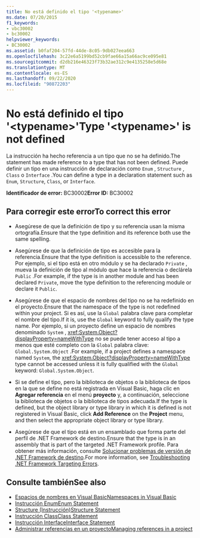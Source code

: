 ```yaml
---
title: No está definido el tipo '<typename>'
ms.date: 07/20/2015
f1_keywords:
- vbc30002
- bc30002
helpviewer_keywords:
- BC30002
ms.assetid: b0faf204-57fd-44de-8c05-9db027eea663
ms.openlocfilehash: 3c22e6a5199bd52cb9fae66a15a66ac9ce095e81
ms.sourcegitcommit: d2db216e46323f73b32ae312c9e4135258e5d68e
ms.translationtype: MT
ms.contentlocale: es-ES
ms.lasthandoff: 09/22/2020
ms.locfileid: "90872203"
---
```

# <a name="type-typename-is-not-defined"></a><span data-ttu-id="591fe-102">No está definido el tipo '\<typename>'</span><span class="sxs-lookup"><span data-stu-id="591fe-102">Type '\<typename>' is not defined</span></span>

<span data-ttu-id="591fe-103">La instrucción ha hecho referencia a un tipo que no se ha definido.</span><span class="sxs-lookup"><span data-stu-id="591fe-103">The statement has made reference to a type that has not been defined.</span></span> <span data-ttu-id="591fe-104">Puede definir un tipo en una instrucción de declaración como `Enum` , `Structure` , `Class` o `Interface` .</span><span class="sxs-lookup"><span data-stu-id="591fe-104">You can define a type in a declaration statement such as `Enum`, `Structure`, `Class`, or `Interface`.</span></span>  
  
 <span data-ttu-id="591fe-105">**Identificador de error:** BC30002</span><span class="sxs-lookup"><span data-stu-id="591fe-105">**Error ID:** BC30002</span></span>  
  
## <a name="to-correct-this-error"></a><span data-ttu-id="591fe-106">Para corregir este error</span><span class="sxs-lookup"><span data-stu-id="591fe-106">To correct this error</span></span>  
  
- <span data-ttu-id="591fe-107">Asegúrese de que la definición de tipo y su referencia usan la misma ortografía.</span><span class="sxs-lookup"><span data-stu-id="591fe-107">Ensure that the type definition and its reference both use the same spelling.</span></span>  
  
- <span data-ttu-id="591fe-108">Asegúrese de que la definición de tipo es accesible para la referencia.</span><span class="sxs-lookup"><span data-stu-id="591fe-108">Ensure that the type definition is accessible to the reference.</span></span> <span data-ttu-id="591fe-109">Por ejemplo, si el tipo está en otro módulo y se ha declarado `Private` , mueva la definición de tipo al módulo que hace la referencia o declárela `Public` .</span><span class="sxs-lookup"><span data-stu-id="591fe-109">For example, if the type is in another module and has been declared `Private`, move the type definition to the referencing module or declare it `Public`.</span></span>  
  
- <span data-ttu-id="591fe-110">Asegúrese de que el espacio de nombres del tipo no se ha redefinido en el proyecto.</span><span class="sxs-lookup"><span data-stu-id="591fe-110">Ensure that the namespace of the type is not redefined within your project.</span></span> <span data-ttu-id="591fe-111">Si es así, use la `Global` palabra clave para completar el nombre del tipo.</span><span class="sxs-lookup"><span data-stu-id="591fe-111">If it is, use the `Global` keyword to fully qualify the type name.</span></span> <span data-ttu-id="591fe-112">Por ejemplo, si un proyecto define un espacio de nombres denominado `System` , <xref:System.Object?displayProperty=nameWithType> no se puede tener acceso al tipo a menos que esté completo con la `Global` palabra clave: `Global.System.Object` .</span><span class="sxs-lookup"><span data-stu-id="591fe-112">For example, if a project defines a namespace named `System`, the <xref:System.Object?displayProperty=nameWithType> type cannot be accessed unless it is fully qualified with the `Global` keyword: `Global.System.Object`.</span></span>  
  
- <span data-ttu-id="591fe-113">Si se define el tipo, pero la biblioteca de objetos o la biblioteca de tipos en la que se define no está registrada en Visual Basic, haga clic en **Agregar referencia** en el menú **proyecto** y, a continuación, seleccione la biblioteca de objetos o la biblioteca de tipos adecuada.</span><span class="sxs-lookup"><span data-stu-id="591fe-113">If the type is defined, but the object library or type library in which it is defined is not registered in Visual Basic, click **Add Reference** on the **Project** menu, and then select the appropriate object library or type library.</span></span>  
  
- <span data-ttu-id="591fe-114">Asegúrese de que el tipo está en un ensamblado que forma parte del perfil de .NET Framework de destino.</span><span class="sxs-lookup"><span data-stu-id="591fe-114">Ensure that the type is in an assembly that is part of the targeted .NET Framework profile.</span></span> <span data-ttu-id="591fe-115">Para obtener más información, consulte [Solucionar problemas de versión de .NET Framework de destino](/visualstudio/msbuild/troubleshooting-dotnet-framework-targeting-errors).</span><span class="sxs-lookup"><span data-stu-id="591fe-115">For more information, see [Troubleshooting .NET Framework Targeting Errors](/visualstudio/msbuild/troubleshooting-dotnet-framework-targeting-errors).</span></span>  
  
## <a name="see-also"></a><span data-ttu-id="591fe-116">Consulte también</span><span class="sxs-lookup"><span data-stu-id="591fe-116">See also</span></span>

- [<span data-ttu-id="591fe-117">Espacios de nombres en Visual Basic</span><span class="sxs-lookup"><span data-stu-id="591fe-117">Namespaces in Visual Basic</span></span>](../../programming-guide/program-structure/namespaces.md)
- [<span data-ttu-id="591fe-118">Instrucción Enum</span><span class="sxs-lookup"><span data-stu-id="591fe-118">Enum Statement</span></span>](../statements/enum-statement.md)
- [<span data-ttu-id="591fe-119">Structure (Instrucción)</span><span class="sxs-lookup"><span data-stu-id="591fe-119">Structure Statement</span></span>](../statements/structure-statement.md)
- [<span data-ttu-id="591fe-120">Instrucción Class</span><span class="sxs-lookup"><span data-stu-id="591fe-120">Class Statement</span></span>](../statements/class-statement.md)
- [<span data-ttu-id="591fe-121">Instrucción Interface</span><span class="sxs-lookup"><span data-stu-id="591fe-121">Interface Statement</span></span>](../statements/interface-statement.md)
- [<span data-ttu-id="591fe-122">Administrar referencias en un proyecto</span><span class="sxs-lookup"><span data-stu-id="591fe-122">Managing references in a project</span></span>](/visualstudio/ide/managing-references-in-a-project)
